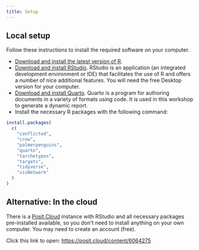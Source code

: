 ```yaml
---
title: Setup
---
```


## Local setup

Follow these instructions to install the required software on your computer.

- [Download and install the latest version of R](https://www.r-project.org/).
- [Download and install RStudio](https://www.rstudio.com/products/rstudio/download/#download). RStudio is an application (an integrated development environment or IDE) that facilitates the use of R and offers a number of nice additional features. You will need the free Desktop version for your computer.
- [Download and install Quarto](https://quarto.org/docs/download/). Quarto is a program for authoring documents in a variety of formats using code. It is used in this workshop to generate a dynamic report.
- Install the necessary R packages with the following command:

```r
install.packages(
  c(
    "conflicted",
    "crew",
    "palmerpenguins",
    "quarto",
    "tarchetypes",
    "targets",
    "tidyverse",
    "visNetwork"
  )
)
```

## Alternative: In the cloud

There is a [Posit Cloud](https://posit.cloud/) instance with RStudio and all necessary packages pre-installed available, so you don't need to install anything on your own computer. You may need to create an account (free).

Click this link to open: <https://posit.cloud/content/6064275>
